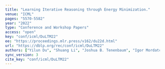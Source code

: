 ```yaml
---
title: "Learning Iterative Reasoning through Energy Minimization."
venue: "ICML"
pages: "5570-5582"
year: "2022"
type: "Conference and Workshop Papers"
access: "open"
key: "conf/icml/DuLTM22"
ee: "https://proceedings.mlr.press/v162/du22d.html"
url: "https://dblp.org/rec/conf/icml/DuLTM22"
authors: ["Yilun Du", "Shuang Li", "Joshua B. Tenenbaum", "Igor Mordatch"]
sync_version: 3
cite_key: "conf/icml/DuLTM22"
---
```

